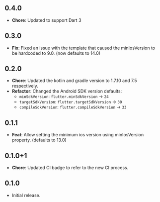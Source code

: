 ## 0.4.0

- **Chore**: Updated to support Dart 3

## 0.3.0

- **Fix**: Fixed an issue with the template that caused the minIosVersion to be hardcoded to 9.0. (now defaults to 14.0)

## 0.2.0

  - **Chore**: Updated the kotlin and gradle version to 1.7.10 and 7.5 respectively.
  - **Refactor**: Changed the Android SDK version defaults:
    - `minSdkVersion`: `flutter.minSdkVersion` -> `24`
    - `targetSdkVersion`: `flutter.targetSdkVersion` -> `30`
    - `compileSdkVersion`: `flutter.compileSdkVersion` -> `33`

## 0.1.1

  - **Feat**: Allow setting the minimum ios version using minIosVersion property. (defaults to 13.0)

## 0.1.0+1

  - **Chore**: Updated CI badge to refer to the new CI process.

## 0.1.0
- Initial release.

